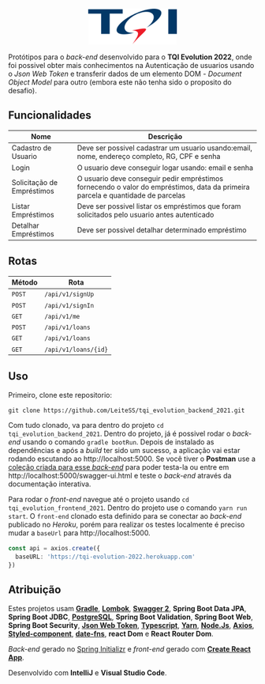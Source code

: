 <p align="center">
  <a href="https://www.tqi.com.br">
    <img src="img/logo.png" width="180">
  </a>
</p>

Protótipos para o *back-end* desenvolvido para o **TQI Evolution 2022**, onde foi possivel obter mais conhecimentos na Autenticação de usuarios usando o *Json Web Token* e transferir dados de um elemento DOM - *Document Object Model* para outro (embora este não tenha sido o proposito do desafio).

## Funcionalidades
|        Nome          |    Descrição                                                                                                         |
|----------------------|----------------------------------------------------------------------------------------------------------------------|
| Cadastro de Usuario  | Deve ser possivel cadastrar um usuario usando:email, nome, endereço completo, RG, CPF e senha                        | 
| Login                | O usuario deve conseguir logar usando: email e senha                                                                 |
| Solicitação de Empréstimos    | O usuario deve conseguir pedir empréstimos fornecendo o valor do empréstimos, data da primeira parcela e quantidade de parcelas |
| Listar Empréstimos   | Deve ser possivel listar os empréstimos que foram solicitados pelo usuario antes autenticado  |             
| Detalhar Empréstimos | Deve ser possivel detalhar determinado empréstimo                                                                   |  

## Rotas
|      Método      |  Rota                           |
|------------------|---------------------------------|
| `POST`           | `/api/v1/signUp`                |
| `POST`           | `/api/v1/signIn`                |
| `GET`            | `/api/v1/me`                    |
| `POST`           | `/api/v1/loans`                 |
| `GET`            | `/api/v1/loans`                 |
| `GET`            | `/api/v1/loans/{id}`            |

## Uso
Primeiro, clone este repositorio:
```
git clone https://github.com/LeiteSS/tqi_evolution_backend_2021.git
```
Com tudo clonado, va para dentro do projeto `cd tqi_evolution_backend_2021`. Dentro do projeto, já é possivel rodar o *back-end* usando o comando `gradle bootRun`. Depois de instalado as dependências e após a *build* ter sido um sucesso, a aplicação vai estar rodando escutando ao http://localhost:5000. Se você tiver o **Postman** use a [coleção criada para esse *back-end*]() para poder testa-la ou entre em http://localhost:5000/swagger-ui.html e teste o *back-end* através da documentação interativa.

Para rodar o *front-end* navegue até o projeto usando `cd tqi_evolution_frontend_2021`. Dentro do projeto use o comando `yarn run start`. O `front-end` clonado esta definido para se conectar ao *back-end* publicado no *Heroku*, porém para realizar os testes localmente é preciso mudar a `baseUrl` para http://localhost:5000.
```typescript
const api = axios.create({
  baseURL: 'https://tqi-evolution-2022.herokuapp.com'
})
```
## Atribuição
Estes projetos usam [**Gradle**](https://gradle.org), [**Lombok**](https://projectlombok.org), [**Swagger 2**](https://swagger.io), **Spring Boot Data JPA**, **Spring Boot JDBC**, [**PostgreSQL**](https://www.postgresql.org), **Spring Boot Validation**, **Spring Boot Web**, **Spring Boot Security**, [**Json Web Token**](https://jwt.io), [**Typescript**](https://www.typescriptlang.org), [**Yarn**](https://yarnpkg.com), [**Node.Js**](https://nodejs.org/en/), [**Axios**](https://axios-http.com/docs/intro), [**Styled-component**](https://axios-http.com/docs/intro), [**date-fns**](https://date-fns.org), **react Dom** e **React Router Dom**.

*Back-end* gerado no [Spring Initializr]() e *front-end* gerado com [**Create React App**](https://create-react-app.dev/docs/getting-started/).

Desenvolvido com **IntelliJ** e **Visual Studio Code**.




